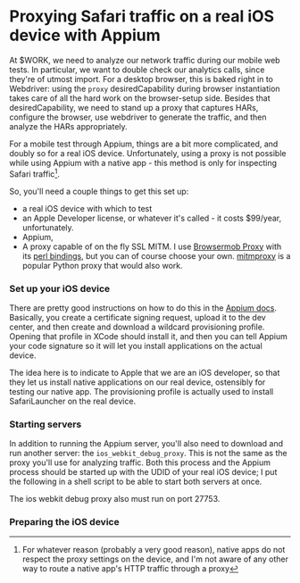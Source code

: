 # Proxying Safari traffic on a real iOS device with Appium

At $WORK, we need to analyze our network traffic during our mobile web
tests. In particular, we want to double check our analytics calls,
since they're of utmost import. For a desktop browser, this is baked
right in to Webdriver: using the `proxy` desiredCapability during
browser instantiation takes care of all the hard work on the
browser-setup side. Besides that desiredCapability, we need to stand
up a proxy that captures HARs, configure the browser, use webdriver to
generate the traffic, and then analyze the HARs appropriately.

For a mobile test through Appium, things are a bit more complicated,
and doubly so for a real iOS device. Unfortunately, using a proxy is
not possible while using Appium with a native app - this method is
only for inspecting Safari traffic[^1].

So, you'll need a couple things to get this set up:

- a real iOS device with which to test
- an Apple Developer license, or whatever it's called - it costs
  $99/year, unfortunately.
- Appium,
- A proxy capable of on the fly SSL MITM. I use [Browsermob Proxy]()
  with its [perl bindings](), but you can of course choose your
  own. [mitmproxy]() is a popular Python proxy that would also work.

### Set up your iOS device

There are pretty good instructions on how to do this in the
[Appium docs](). Basically, you create a certificate signing request,
upload it to the dev center, and then create and download a wildcard
provisioning profile. Opening that profile in XCode should install it,
and then you can tell Appium your code signature so it will let you
install applications on the actual device.

The idea here is to indicate to Apple that we are an iOS developer, so
that they let us install native applications on our real device,
ostensibly for testing our native app. The provisioning profile is
actually used to install SafariLauncher on the real device.

### Starting servers

In addition to running the Appium server, you'll also need to download
and run another server: the `ios_webkit_debug_proxy`. This is not the
same as the proxy you'll use for analyzing traffic. Both this process
and the Appium process should be started up with the UDID of your real
iOS device; I put the following in a shell script to be able to start
both servers at once.

The ios webkit debug proxy also must run on port 27753.

### Preparing the iOS device

[^1]: For whatever reason (probably a very good reason), native apps
do not respect the proxy settings on the device, and I'm not aware of
any other way to route a native app's HTTP traffic through a proxy
